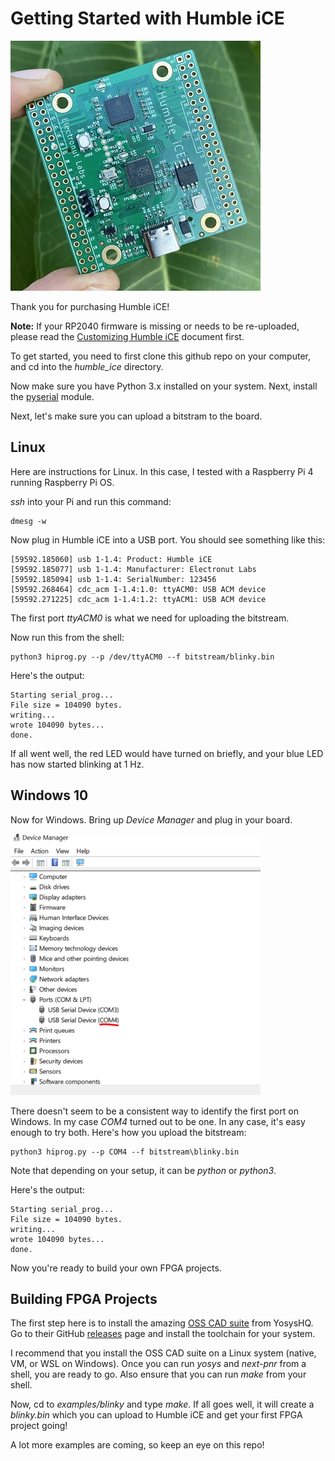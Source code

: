 # Getting Started with Humble iCE

![hi](images/hi.jpg)

Thank you for purchasing Humble iCE! 

**Note:** If your RP2040 firmware is missing or needs to be re-uploaded, please 
read the [Customizing Humble iCE][2] document first.

To get started, you need to first clone this github repo on your computer, 
and cd into the *humble_ice* directory.

Now make sure you have Python 3.x installed on your system. Next, 
install the [pyserial][1] module. 

Next, let's make sure you can upload a bitstram to the board.

## Linux 

Here are instructions for Linux. In this case, I tested with a Raspberry Pi 4
running Raspberry Pi OS.

*ssh* into your Pi and run this command:

```
dmesg -w
```

Now plug in Humble iCE into a USB port. You should see something like this:

```
[59592.185060] usb 1-1.4: Product: Humble iCE
[59592.185077] usb 1-1.4: Manufacturer: Electronut Labs
[59592.185094] usb 1-1.4: SerialNumber: 123456
[59592.268464] cdc_acm 1-1.4:1.0: ttyACM0: USB ACM device
[59592.271225] cdc_acm 1-1.4:1.2: ttyACM1: USB ACM device
```

The first port *ttyACM0* is what we need for uploading the bitstream.

Now run this from the shell:


```
python3 hiprog.py --p /dev/ttyACM0 --f bitstream/blinky.bin
```

Here's the output:

```
Starting serial_prog...
File size = 104090 bytes.
writing...
wrote 104090 bytes...
done.
```

If all went well, the red LED would have turned on briefly, and your blue LED 
has now started blinking at 1 Hz.

## Windows 10

Now for Windows. Bring up *Device Manager* and plug in your board.

![Device Manager](images/dm.png)

There doesn't seem to be a consistent way to identify the first port on Windows. 
In my case *COM4* turned out to be one. In any case, it's easy enough to try both. 
Here's how you upload the bitstream:

```
python3 hiprog.py --p COM4 --f bitstream\blinky.bin
```

Note that depending on your setup, it can be *python* or *python3*.

Here's the output:

```
Starting serial_prog...
File size = 104090 bytes.
writing...
wrote 104090 bytes...
done.
```

Now you're ready to build your own FPGA projects.

## Building FPGA Projects 

The first step here is to install the amazing [OSS CAD suite][3] from YosysHQ. Go to their GitHub [releases][4] page and install the toolchain for your system.

I recommend that you install the OSS CAD suite on a Linux system (native, VM, or WSL on Windows). Once you can run *yosys* and *next-pnr* from a shell, you are ready to go. Also ensure that you can run *make* from your shell.

Now, cd to *examples/blinky* and type *make*. If all goes well, it will create a 
*blinky.bin* which you can upload to Humble iCE and get your first FPGA project going!

A lot more examples are coming, so keep an eye on this repo!


[1]: https://pyserial.readthedocs.io/en/latest/pyserial.html
[2]: https://github.com/mkvenkit/humble_ice/blob/main/customizing.md
[3]: https://www.yosyshq.com/open-source
[4]: https://github.com/YosysHQ/oss-cad-suite-build/releases

